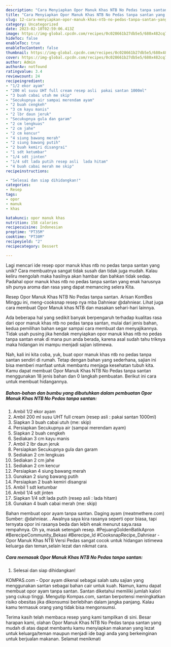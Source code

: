 ```yaml
---
description: "Cara Menyiapkan Opor Manuk Khas NTB No Pedas tanpa santan yang Lezat"
title: "Cara Menyiapkan Opor Manuk Khas NTB No Pedas tanpa santan yang Lezat"
slug: 12-cara-menyiapkan-opor-manuk-khas-ntb-no-pedas-tanpa-santan-yang-lezat
category: Uncategorized
date: 2023-02-10T02:59:06.413Z
image: https://img-global.cpcdn.com/recipes/0c028661b27db5e5/680x482cq70/opor-manuk-khas-ntb-no-pedas-tanpa-santan-foto-resep-utama.jpg
hideToc: false
enableToc: true
enableTocContent: false
thumbnail: https://img-global.cpcdn.com/recipes/0c028661b27db5e5/680x482cq70/opor-manuk-khas-ntb-no-pedas-tanpa-santan-foto-resep-utama.jpg
cover: https://img-global.cpcdn.com/recipes/0c028661b27db5e5/680x482cq70/opor-manuk-khas-ntb-no-pedas-tanpa-santan-foto-resep-utama.jpg
author: Admin
authorAv: notfound
ratingvalue: 3.4
reviewcount: 24
recipeingredient:
- "1/2 ekor ayam"
- "200 ml susu UHT full cream resep asli  pakai santan 1000ml"
- "3 buah cabai utuh me skip"
- "Secukupnya air sampai merendam ayam"
- "2 buah cengkeh"
- "3 cm kayu manis"
- "2 lbr daun jeruk"
- "Secukupnya gula dan garam"
- "2 cm lengkuas"
- "2 cm jahe"
- "2 cm kencur"
- "4 siung bawang merah"
- "2 siung bawang putih"
- "2 buah kemiri disangrai"
- "1 sdt ketumbar"
- "1/4 sdt jinten"
- "1/4 sdt lada putih resep asli  lada hitam"
- "4 buah cabai merah me skip"
recipeinstructions:

- "Selesai dan siap dihidangkan!"
categories:
- Resep
tags:
- opor
- manuk
- khas

katakunci: opor manuk khas 
nutrition: 158 calories
recipecuisine: Indonesian
preptime: "PT35M"
cooktime: "PT30M"
recipeyield: "2"
recipecategory: Dessert

---
```





Lagi mencari ide resep opor manuk khas ntb no pedas tanpa santan yang unik? Cara membuatnya sangat tidak susah dan tidak juga mudah. Kalau keliru mengolah maka hasilnya akan hambar dan bahkan tidak sedap. Padahal opor manuk khas ntb no pedas tanpa santan yang enak harusnya sih punya aroma dan rasa yang dapat memancing selera Kita.





Resep Opor Manuk Khas NTB No Pedas tanpa santan. Arisan KomBes Minggu ini, meng-cooksnap resep nya mba Dahniear @dahniear. Lihat juga cara membuat Opor Manuk khas NTB dan masakan sehari-hari lainnya.

Ada beberapa hal yang sedikit banyak berpengaruh terhadap kualitas rasa dari opor manuk khas ntb no pedas tanpa santan, mulai dari jenis bahan, kedua pemilihan bahan segar sampai cara membuat dan menyajikannya. Tidak usah pusing jika hendak menyiapkan opor manuk khas ntb no pedas tanpa santan enak di mana pun anda berada, karena asal sudah tahu triknya maka hidangan ini mampu menjadi sajian istimewa.






Nah, kali ini kita coba, yuk, buat opor manuk khas ntb no pedas tanpa santan sendiri di rumah. Tetap dengan bahan yang sederhana, sajian ini bisa memberi manfaat untuk membantu menjaga kesehatan tubuh kita. Kamu dapat membuat Opor Manuk Khas NTB No Pedas tanpa santan menggunakan 18 jenis bahan dan 0 langkah pembuatan. Berikut ini cara untuk membuat hidangannya.

<!--inarticleads1-->

##### Bahan-bahan dan bumbu yang dibutuhkan dalam pembuatan Opor Manuk Khas NTB No Pedas tanpa santan:

1. Ambil 1/2 ekor ayam
1. Ambil 200 ml susu UHT full cream (resep asli : pakai santan 1000ml)
1. Siapkan 3 buah cabai utuh (me: skip)
1. Persiapkan Secukupnya air (sampai merendam ayam)
1. Siapkan 2 buah cengkeh
1. Sediakan 3 cm kayu manis
1. Ambil 2 lbr daun jeruk
1. Persiapkan Secukupnya gula dan garam
1. Sediakan 2 cm lengkuas
1. Sediakan 2 cm jahe
1. Sediakan 2 cm kencur
1. Persiapkan 4 siung bawang merah
1. Gunakan 2 siung bawang putih
1. Persiapkan 2 buah kemiri disangrai
1. Ambil 1 sdt ketumbar
1. Ambil 1/4 sdt jinten
1. Siapkan 1/4 sdt lada putih (resep asli : lada hitam)
1. Gunakan 4 buah cabai merah (me: skip)


Bahan membuat opor ayam tanpa santan. Daging ayam (meatmethere.com) Sumber: @dahniear. . Awalnya saya kira rasanya seperti opor biasa, tapi ternyata opor ini rasanya beda dan lebih enak menurut saya.rasa rempahnya. Oh ya, masak setengah resep. #PejuangGoldenBatikApron #BerecipeCommunity_Bekasi #Berecipe_Id #CooksnapRecipe_Dahniear - Opor Manuk Khas NTB Versi Pedas sangat cocok untuk hidangan istimewa keluarga dan teman,selain lezat dan nikmat cara. 

<!--inarticleads2-->

##### Cara memasak Opor Manuk Khas NTB No Pedas tanpa santan:


1. Selesai dan siap dihidangkan!

KOMPAS.com - Opor ayam dikenal sebagai salah satu sajian yang menggunakan santan sebagai bahan cair untuk kuah. Namun, kamu dapat membuat opor ayam tanpa santan. Santan diketahui memiliki jumlah kalori yang cukup tinggi. Mengutip Kompas.com, santan berpotensi meningkatkan risiko obesitas jika dikonsumsi berlebihan dalam jangka panjang. Kalau kamu termasuk orang yang tidak bisa mengonsumsi. 

Terima kasih telah membaca resep yang kami tampilkan di sini. Besar harapan kami, olahan Opor Manuk Khas NTB No Pedas tanpa santan yang mudah di atas dapat membantu kamu menyiapkan makanan yang lezat untuk keluarga/teman maupun menjadi ide bagi anda yang berkeinginan untuk berjualan makanan. Selamat menikmati
